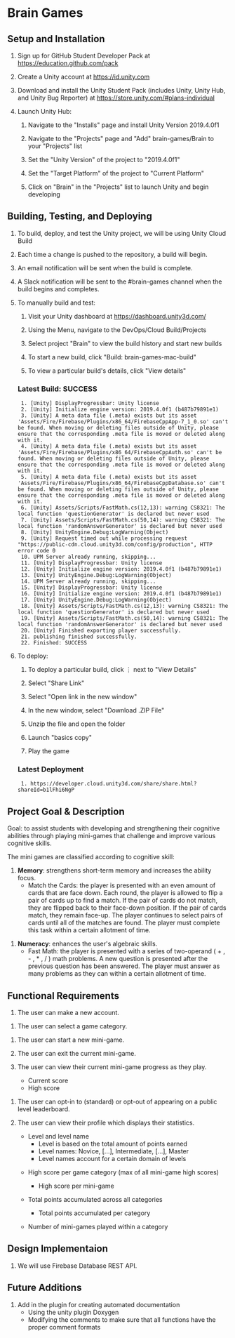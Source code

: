 # Brain Games

## Setup and Installation

1. Sign up for GitHub Student Developer Pack at https://education.github.com/pack

1. Create a Unity account at https://id.unity.com

1. Download and install the Unity Student Pack (includes Unity, Unity Hub, and Unity Bug Reporter) at https://store.unity.com/#plans-individual

1. Launch Unity Hub:

    1. Navigate to the "Installs" page and install Unity Version 2019.4.0f1

    1. Navigate to the "Projects" page and "Add" brain-games/Brain to your "Projects" list

    1. Set the "Unity Version" of the project to "2019.4.0f1"

    1. Set the "Target Platform" of the project to "Current Platform"

    1. Click on "Brain" in the "Projects" list to launch Unity and begin developing

## Building, Testing, and Deploying

1. To build, deploy, and test the Unity project, we will be using Unity Cloud Build

1. Each time a change is pushed to the repository, a build will begin.

1. An email notification will be sent when the build is complete.

1. A Slack notification will be sent to the #brain-games channel when the build begins and completes.

1. To manually build and test:

    1. Visit your Unity dashboard at https://dashboard.unity3d.com/

    1. Using the Menu, navigate to the DevOps/Cloud Build/Projects
        
    1. Select project "Brain" to view the build history and start new builds

    1. To start a new build, click "Build: brain-games-mac-build" 

    1. To view a particular build's details, click "View details"

    ### Latest Build: SUCCESS

        1. [Unity] DisplayProgressbar: Unity license
        2. [Unity] Initialize engine version: 2019.4.0f1 (b487b79891e1)
        3. [Unity] A meta data file (.meta) exists but its asset 'Assets/Fire/Firebase/Plugins/x86_64/FirebaseCppApp-7_1_0.so' can't be found. When moving or deleting files outside of Unity, please ensure that the corresponding .meta file is moved or deleted along with it. 
        4. [Unity] A meta data file (.meta) exists but its asset 'Assets/Fire/Firebase/Plugins/x86_64/FirebaseCppAuth.so' can't be found. When moving or deleting files outside of Unity, please ensure that the corresponding .meta file is moved or deleted along with it. 
        5. [Unity] A meta data file (.meta) exists but its asset 'Assets/Fire/Firebase/Plugins/x86_64/FirebaseCppDatabase.so' can't be found. When moving or deleting files outside of Unity, please ensure that the corresponding .meta file is moved or deleted along with it. 
        6. [Unity] Assets/Scripts/FastMath.cs(12,13): warning CS8321: The local function 'questionGenerator' is declared but never used
        7. [Unity] Assets/Scripts/FastMath.cs(50,14): warning CS8321: The local function 'randomAnswerGenerator' is declared but never used
        8. [Unity] UnityEngine.Debug:LogWarning(Object)
        9. [Unity] Request timed out while processing request "https://public-cdn.cloud.unity3d.com/config/production", HTTP error code 0
        10. UPM Server already running, skipping...
        11. [Unity] DisplayProgressbar: Unity license
        12. [Unity] Initialize engine version: 2019.4.0f1 (b487b79891e1)
        13. [Unity] UnityEngine.Debug:LogWarning(Object)
        14. UPM Server already running, skipping...
        15. [Unity] DisplayProgressbar: Unity license
        16. [Unity] Initialize engine version: 2019.4.0f1 (b487b79891e1)
        17. [Unity] UnityEngine.Debug:LogWarning(Object)
        18. [Unity] Assets/Scripts/FastMath.cs(12,13): warning CS8321: The local function 'questionGenerator' is declared but never used
        19. [Unity] Assets/Scripts/FastMath.cs(50,14): warning CS8321: The local function 'randomAnswerGenerator' is declared but never used
        20. [Unity] Finished exporting player successfully.
        21. publishing finished successfully.
        22. Finished: SUCCESS

1. To deploy:

    1. To deploy a particular build, click ⋮ next to "View Details"

    1. Select "Share Link"

    1. Select "Open link in the new window"

    1. In the new window, select "Download .ZIP File"

    1. Unzip the file and open the folder
    
    1. Launch "basics copy"

    1. Play the game

    ### Latest Deployment

        1. https://developer.cloud.unity3d.com/share/share.html?shareId=b1lFhi6NgP

## Project Goal & Description

Goal: to assist students with developing and strengthening their cognitive abilities through playing mini-games that challenge and improve various cognitive skills.

The mini games are classified according to cognitive skill:

1. **Memory**: strengthens short-term memory and increases the ability focus.
    - Match the Cards: the player is presented with an even amount of cards that are face down. 
    Each round, the player is allowed to flip a pair of cards up to find a match. If the pair of cards do not match, they are flipped back to their face-down position. If the pair of cards match, they remain face-up. The player continues to select pairs of cards until all of the matches are found. The player must complete this task within a certain allotment of time.

<!-- 1. **Language**: enhances the user's fluency in and articulation of the English language.
    - Word Permutations: the player is presented with a set of letters. Within a certain allotment of time, the player must construct as many word permutations as they can, using the letters provided. -->

<!-- 1. **Perception**: enhances the user's ability to process information quicker and improves visual feedback reflexes.
    - Spot the Difference: the player is presented with two images. The image on the right is a manipulation of the image to the left. Within a certain allotment of time, the player must use the original image to the left to find the modifications in the image to the right. -->

1. **Numeracy**: enhances the user's algebraic skills.
    - Fast Math: the player is presented with a series of two-operand ( + , - , * , / ) math problems. A new question is presented after the previous question has been answered. The player must answer as many problems as they can within a certain allotment of time.

<!-- 1. **Reasoning**: enhances the user's ability to recognize patterns and identify relationships between objects.
    - Tangrams: the player is provided with a number of shapes and an outline. The player must orient the shapes correctly within the outline. To properly solve the puzzle, there must be no shapes that overlap or go outside of the outline. There also cannot be any empty spaces inside of the outline. -->

## Functional Requirements

1. The user can make a new account.

<!-- 1. The user can delete their account.-->

1. The user can select a game category.

<!-- 1. The user can select their current level or any level that they previously completed.-->

1. The user can start a new mini-game.

1. The user can exit the current mini-game.

1. The user can view their current mini-game progress as they play.
     <!-- - Time remaining-->
     - Current score
     - High score

<!-- 1. The user can earn badges.-->

<!-- 1. The user can view their progress meter after each mini-game completion.
    - Displays the percentage of mini-game badges earned out of total mini-game badges for that category-->

1. The user can opt-in to (standard) or opt-out of appearing on a public level leaderboard.

1. The user can view their profile which displays their statistics.
    
    - Level and level name
        - Level is based on the total amount of points earned
        <!-- - Each level increment requires a different amount of points -->
        - Level names: Novice, [...], Intermediate, [...], Master
        - Level names account for a certain domain of levels

   <!--  - General game badges
        - Played a certain amount of mini-games within a category
        - Played a certain amount of mini-games over all categories
        - Earned all badges within a specific category
        - Earned all badges for all mini-games
        - Played "Brain Games" for a certain amount of hours

    - Mini-game badges
        - Word Permutations: found a secret word
        - Match the Cards: found an easter egg matching card pair
        - Fast Math: answered a certain amount of questions within the allotted time
        - General: finished a mini-game before timer ended -->

    - High score per game category (max of all mini-game high scores)
        - High score per mini-game

    - Total points accumulated across all categories
        - Total points accumulated per category

    - Number of mini-games played within a category

## Design Implementaion

1.  We will use Firebase Database REST API.


## Future Additions
1. Add in the plugin for creating automated documentation
    - Using the unity plugin Doxygen
    - Modifying the comments to make sure that all functions have the proper comment formats

